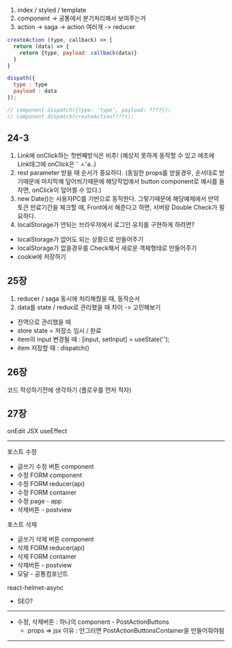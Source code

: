 1. index / styled / template
2. component -> 공통에서 분기처리해서 보여주는거
3. action -> saga -> action 여러개 -> reducer

```jsx
createAction (type, callback) => {
  return (data) => {
    return {type, payload: callback(data)}
  }
}

dispath({
  type : type
  payload : data
});

// component dispatch({type: ‘type’, payload: ????});
// component dispatch(createAction(???));
```

## 24-3

1. Link에 onClick하는 첫번째방식은 비추! (예상치 못하게 동작할 수 있고 애초에 Link태그에 onClick은 ' ㅅ'a..)
2. rest parameter 받을 때 순서가 중요하다. (동일한 props를 받을경우, 순서대로 받기때문에 마지막께 덮어씌기때문에 해당작업에서 button component로 예시를 들자면, onClick이 덮어씔 수 있다.)
3. new Date()는 사용자PC를 기반으로 동작한다. 그렇기때문에 해당예제에서 만약 토큰 만료기간을 체크할 때, Front에서 해준다고 하면, 서버랑 Double Check가 필요하다.
4. localStorage가 안되는 브라우저에서 로그인 유지를 구현하게 하려면?

- localStorage가 없어도 되는 상황으로 만들어주기
- localStorage가 없을경우를 Check해서 새로운 객체형태로 만들어주기
- cookie에 저장하기

## 25장

1. reducer / saga 동시에 처리해줬을 때, 동작순서
2. data를 state / redux로 관리했을 때 차이 -> 고민해보기

- 전역으로 관리했을 때
- store state = 저장소
  임시 / 완료
- item의 input 변경될 때 : [input, setInput] = useState('');
- item 저장할 때 : dispatch()

## 26장

코드 작성하기전에 생각하기 (플로우를 먼저 적자)

## 27장

onEdit
JSX
useEffect

---

포스트 수정

- 글쓰기 수정 버튼 component
- 수정 FORM component
- 수정 FORM reducer(api)
- 수정 FORM container
- 수정 page - app
- 삭제버튼 - postview

포스트 삭제

- 글쓰기 삭제 버튼 component
- 삭제 FORM reducer(api)
- 삭제 FORM container
- 삭제버튼 - postview
- 모달 - 공통컴포넌트

react-helmet-async

- SEO?

---

- 수정, 삭제버튼 : 하나의 component - PostActionButtons
  - props => jsx
    이유 : 안그러면 PostActionButtonsContainer을 만들어줘야됨

---
